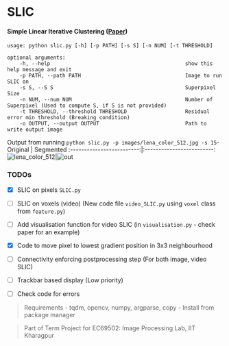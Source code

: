 # SLIC
#### Simple Linear Iterative Clustering ([Paper](https://ieeexplore.ieee.org/document/6205760))

```
usage: python slic.py [-h] [-p PATH] [-s S] [-n NUM] [-t THRESHOLD]

optional arguments:                                                                                                   
    -h, --help                                            show this help message and exit
    -p PATH, --path PATH                                  Image to run SLIC on
    -s S, --S S                                           Superpixel Size
    -n NUM, --num NUM                                     Number of Superpixel (Used to compute S, if S is not provided)
    -t THRESHOLD, --threshold THRESHOLD                   Residual error min threshold (Breaking condition)
    -o OUTPUT, --output OUTPUT                            Path to write output image
```  
  
  
Output from running `python slic.py -p images/lena_color_512.jpg -s 15`-
Original            |  Segmented
:-------------------------:|:-------------------------:
![lena_color_512](https://user-images.githubusercontent.com/45385843/158006248-2431594a-0b56-416b-a7da-6e864e5911db.jpg)|![out](https://user-images.githubusercontent.com/45385843/158006246-bbef6fe7-bb97-415e-977d-94de7a32ab3c.png)



### TODOs

- [x] SLIC on pixels `SLIC.py`
- [ ] SLIC on voxels (video) (New code file `video_SLIC.py` using `voxel` class from `feature.py`)
- [ ] Add visualisation function for video SLIC (in `visualisation.py` - check paper for an example)
- [x] Code to move pixel to lowest gradient position in 3x3 neighbourhood
- [ ] Connectivity enforcing postprocessing step (For both image, video SLIC)
- [ ] Trackbar based display (Low priority)
- [ ] Check code for errors


> Requirements - tqdm, opencv, numpy, argparse, copy - Install from package manager  

> Part of Term Project for EC69502: Image Processing Lab, IIT Kharagpur
